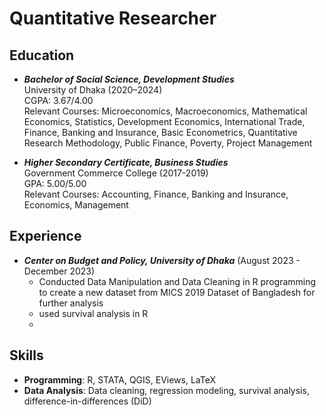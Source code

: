 # Quantitative Researcher

## Education
- ***Bachelor of Social Science, Development Studies***  
  University of Dhaka (2020–2024)  
  CGPA: 3.67/4.00  
  Relevant Courses:  Microeconomics, Macroeconomics, Mathematical Economics, Statistics, Development Economics, International Trade,
  Finance, Banking and Insurance, Basic Econometrics, Quantitative Research Methodology, Public Finance, Poverty, Project Management
  

- ***Higher Secondary Certificate, Business Studies***  
Government Commerce College (2017-2019)  
GPA: 5.00/5.00  
Relevant Courses: Accounting, Finance, Banking and Insurance, Economics, Management

## Experience
- **_Center on Budget and Policy, University of Dhaka_** (August 2023 - December 2023)
  - Conducted Data Manipulation and Data Cleaning in R programming to create a new dataset from MICS 2019 Dataset of Bangladesh for further analysis
  - used survival analysis in R
  - 

  

## Skills
- **Programming**: R, STATA, QGIS, EViews, LaTeX  
- **Data Analysis**: Data cleaning, regression modeling, survival analysis, difference-in-differences (DiD) 

